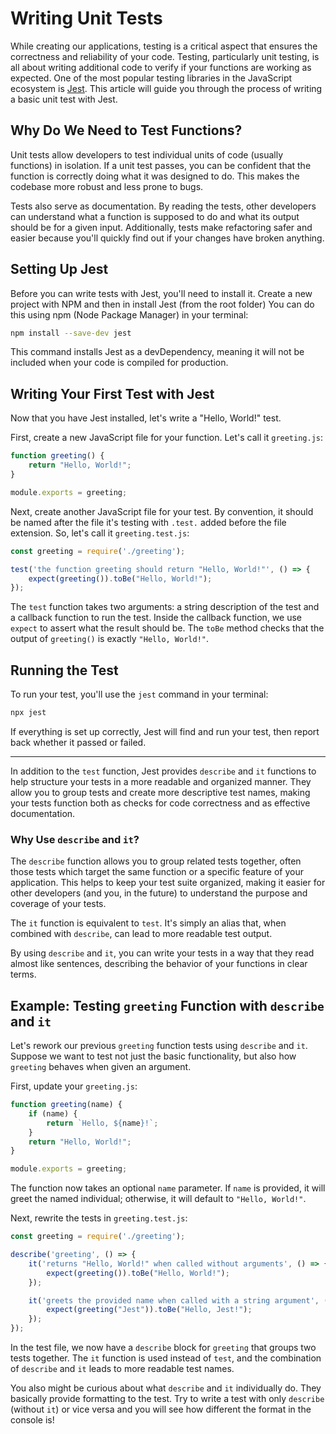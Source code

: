 # Writing Unit Tests

While creating our applications, testing is a critical aspect that ensures the correctness and reliability of your code. Testing, particularly unit testing, is all about writing additional code to verify if your functions are working as expected. One of the most popular testing libraries in the JavaScript ecosystem is [Jest](https://jestjs.io/). This article will guide you through the process of writing a basic unit test with Jest.

## Why Do We Need to Test Functions?

Unit tests allow developers to test individual units of code (usually functions) in isolation. If a unit test passes, you can be confident that the function is correctly doing what it was designed to do. This makes the codebase more robust and less prone to bugs.

Tests also serve as documentation. By reading the tests, other developers can understand what a function is supposed to do and what its output should be for a given input. Additionally, tests make refactoring safer and easier because you'll quickly find out if your changes have broken anything.

## Setting Up Jest

Before you can write tests with Jest, you'll need to install it. Create a new project with NPM and then in install Jest  (from the root folder) You can do this using npm (Node Package Manager) in your terminal:

```bash
npm install --save-dev jest
```

This command installs Jest as a devDependency, meaning it will not be included when your code is compiled for production.

## Writing Your First Test with Jest

Now that you have Jest installed, let's write a "Hello, World!" test.

First, create a new JavaScript file for your function. Let's call it `greeting.js`:

```jsx
function greeting() {
    return "Hello, World!";
}

module.exports = greeting;
```

Next, create another JavaScript file for your test. By convention, it should be named after the file it's testing with `.test.` added before the file extension. So, let's call it `greeting.test.js`:

```jsx
const greeting = require('./greeting');

test('the function greeting should return "Hello, World!"', () => {
    expect(greeting()).toBe("Hello, World!");
});
```

The `test` function takes two arguments: a string description of the test and a callback function to run the test. Inside the callback function, we use `expect` to assert what the result should be. The `toBe` method checks that the output of `greeting()` is exactly `"Hello, World!"`.

## Running the Test

To run your test, you'll use the `jest` command in your terminal:

```bash
npx jest
```

If everything is set up correctly, Jest will find and run your test, then report back whether it passed or failed.

---

In addition to the `test` function, Jest provides `describe` and `it` functions to help structure your tests in a more readable and organized manner. They allow you to group tests and create more descriptive test names, making your tests function both as checks for code correctness and as effective documentation.

### Why Use `describe` and `it`?

The `describe` function allows you to group related tests together, often those tests which target the same function or a specific feature of your application. This helps to keep your test suite organized, making it easier for other developers (and you, in the future) to understand the purpose and coverage of your tests.

The `it` function is equivalent to `test`. It's simply an alias that, when combined with `describe`, can lead to more readable test output.

By using `describe` and `it`, you can write your tests in a way that they read almost like sentences, describing the behavior of your functions in clear terms.

## Example: Testing `greeting` Function with `describe` and `it`

Let's rework our previous `greeting` function tests using `describe` and `it`. Suppose we want to test not just the basic functionality, but also how `greeting` behaves when given an argument.

First, update your `greeting.js`:

```jsx
function greeting(name) {
    if (name) {
        return `Hello, ${name}!`;
    }
    return "Hello, World!";
}

module.exports = greeting;

```

The function now takes an optional `name` parameter. If `name` is provided, it will greet the named individual; otherwise, it will default to `"Hello, World!"`.

Next, rewrite the tests in `greeting.test.js`:

```jsx
const greeting = require('./greeting');

describe('greeting', () => {
    it('returns "Hello, World!" when called without arguments', () => {
        expect(greeting()).toBe("Hello, World!");
    });

    it('greets the provided name when called with a string argument', () => {
        expect(greeting("Jest")).toBe("Hello, Jest!");
    });
});

```

In the test file, we now have a `describe` block for `greeting` that groups two tests together. The `it` function is used instead of `test`, and the combination of `describe` and `it` leads to more readable test names.

You also might be curious about what `describe` and `it` individually do. They basically provide formatting to  the test. Try to write a test with only `describe` (without `it`) or vice versa and you will see how different the format in the console is!

